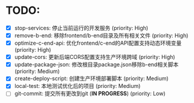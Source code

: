 # TODO:

- [x] stop-services: 停止当前运行的开发服务 (priority: High)
- [x] remove-b-end: 移除frontend/b-end目录及所有相关文件 (priority: High)
- [x] optimize-c-end-api: 优化frontend/c-end的API配置支持动态环境变量 (priority: High)
- [x] update-cors: 更新后端CORS配置支持生产环境跨域 (priority: High)
- [x] update-package-json: 修改根目录package.json移除b-end相关脚本 (priority: Medium)
- [x] create-deploy-script: 创建生产环境部署脚本 (priority: Medium)
- [x] local-test: 本地测试优化后的项目 (priority: Medium)
- [ ] git-commit: 提交所有更改到git (**IN PROGRESS**) (priority: Low)
